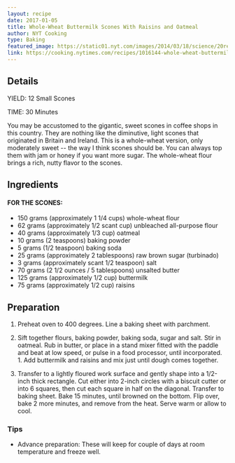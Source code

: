 ```yaml
---
layout: recipe
date: 2017-01-05
title: Whole-Wheat Buttermilk Scones With Raisins and Oatmeal
author: NYT Cooking
type: Baking
featured_image: https://static01.nyt.com/images/2014/03/18/science/20recipehealth/20recipehealth-articleLarge.jpg
link: https://cooking.nytimes.com/recipes/1016144-whole-wheat-buttermilk-scones-with-raisins-and-oatmeal
---
```

## Details

YIELD: 12 Small Scones

TIME: 30 Minutes

You may be accustomed to the gigantic, sweet scones in coffee shops in this country. They are nothing like the diminutive, light scones that originated in Britain and Ireland. This is a whole-wheat version, only moderately sweet -- the way I think scones should be. You can always top them with jam or honey if you want more sugar. The whole-wheat flour brings a rich, nutty flavor to the scones. 

## Ingredients
#### FOR THE SCONES:

* 150 grams (approximately 1 1/4 cups) whole-wheat flour
* 62 grams (approximately 1/2 scant cup) unbleached all-purpose flour
* 40 grams (approximately 1/3 cup) oatmeal
* 10 grams (2 teaspoons) baking powder
* 5 grams (1/2 teaspoon) baking soda
* 25 grams (approximately 2 tablespoons) raw brown sugar (turbinado)
* 3 grams (approximately scant 1/2 teaspoon) salt
* 70 grams (2 1/2 ounces / 5 tablespoons) unsalted butter
* 125 grams (approximately 1/2 cup) buttermilk
* 75 grams (approximately 1/2 cup) raisins

## Preparation
1. Preheat oven to 400 degrees. Line a baking sheet with parchment.

1. Sift together flours, baking powder, baking soda, sugar and salt. Stir in oatmeal. Rub in butter, or place in a stand mixer fitted with the paddle and beat at low speed, or pulse in a food processor, until incorporated. 1. Add buttermilk and raisins and mix just until dough comes together.

1. Transfer to a lightly floured work surface and gently shape into a 1/2-inch thick rectangle. Cut either into 2-inch circles with a biscuit cutter or into 6 squares, then cut each square in half on the diagonal. Transfer to baking sheet. Bake 15 minutes, until browned on the bottom. Flip over, bake 2 more minutes, and remove from the heat. Serve warm or allow to cool.

### Tips
* Advance preparation: These will keep for couple of days at room temperature and freeze well.
